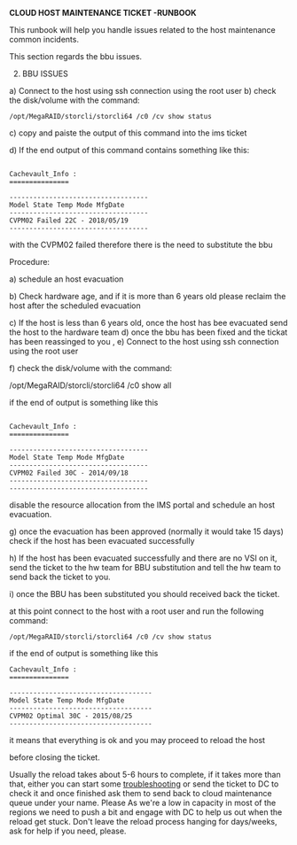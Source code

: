 **CLOUD HOST MAINTENANCE TICKET -RUNBOOK**

This runbook will help you handle issues related to the host maintenance common incidents.

This section regards the bbu issues.

2) BBU ISSUES

a)  Connect to the host using ssh connection using the root user
b)  check the disk/volume with the command: 

```
/opt/MegaRAID/storcli/storcli64 /c0 /cv show status
```
	

c) copy and paiste the output of this command into the ims ticket 

d) If the end  output of this command contains something like this: 

```

Cachevault_Info :
===============

-----------------------------------
Model State Temp Mode MfgDate
-----------------------------------
CVPM02 Failed 22C - 2018/05/19
-----------------------------------
```

with the CVPM02 failed therefore there is the need to substitute the bbu

Procedure: 

a) schedule an host evacuation

b) Check hardware age, and if it is more than 6 years old please reclaim the host after the scheduled evacuation

c) If the host is less than 6 years old, once the host has bee evacuated send the host to the hardware team 
d) once the bbu has been fixed and the tickat has been reassinged to you , 
e) Connect to the host using ssh connection using the root user

f) check the disk/volume with the command: 

/opt/MegaRAID/storcli/storcli64 /c0 show all

if the end of output is something like this 

```

Cachevault_Info :
===============

-----------------------------------
Model State Temp Mode MfgDate
-----------------------------------
CVPM02 Failed 30C - 2014/09/18
----------------------------------- 
-----------------------------------
```


disable the resource allocation from the IMS portal and schedule an host evacuation. 


g) once the evacuation has been approved (normally it would take 15 days) check if the host has been evacuated successfully

h) If the host has been evacuated successfully and there are no VSI on it, send the ticket to the hw team for BBU substitution and tell the hw team to send back the ticket to you.

i) once the BBU has been substituted you should received back the ticket.

at this point connect to the host with a root user and run the following command: 


```
/opt/MegaRAID/storcli/storcli64 /c0 /cv show status
```
	

if the end of output is something like this 


```
Cachevault_Info :
===============

------------------------------------
Model State Temp Mode MfgDate
------------------------------------
CVPM02 Optimal 30C - 2015/08/25
------------------------------------ 
```

it means that everything is ok and you may proceed to reload the host 

before closing the ticket.

Usually the reload takes about 5-6 hours to complete, if it takes more than that, either you can start some [troubleshooting](https://ibm-cloudplatform.slack.com/archives/C01HDJC3J7K/p1621770397007400) or send the ticket to DC to check it and once finished ask them to send back to cloud maintenance queue under your name.
Please As we're a low in capacity in most of the regions we need to push a bit and engage with DC to help us out when the reload get stuck. Don't leave the reload process hanging for days/weeks, ask for help if you need, please.
